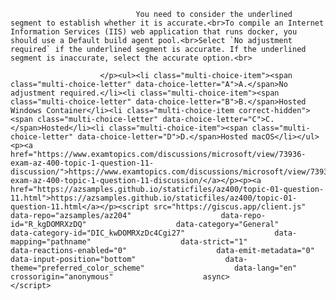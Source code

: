 <p class="card-text">
							
								You need to consider the underlined segment to establish whether it is accurate.<br>To compile an Internet Information Services (IIS) web application that runs docker, you should use a Default build agent pool.<br>Select `No adjustment required` if the underlined segment is accurate. If the underlined segment is inaccurate, select the accurate option.<br>
							
						</p><ul><li class="multi-choice-item"><span class="multi-choice-letter" data-choice-letter="A">A.</span>No adjustment required.</li><li class="multi-choice-item"><span class="multi-choice-letter" data-choice-letter="B">B.</span>Hosted Windows Container</li><li class="multi-choice-item correct-hidden"><span class="multi-choice-letter" data-choice-letter="C">C.</span>Hosted</li><li class="multi-choice-item"><span class="multi-choice-letter" data-choice-letter="D">D.</span>Hosted macOS</li></ul><p><a href="https://www.examtopics.com/discussions/microsoft/view/73936-exam-az-400-topic-1-question-11-discussion/">https://www.examtopics.com/discussions/microsoft/view/73936-exam-az-400-topic-1-question-11-discussion/</a></p><p><a href="https://azsamples.github.io/staticfiles/az400/topic-01-question-11.html">https://azsamples.github.io/staticfiles/az400/topic-01-question-11.html</a></p><script src="https://giscus.app/client.js"                    data-repo="azsamples/az204"                    data-repo-id="R_kgDOMRXzDQ"                    data-category="General"                    data-category-id="DIC_kwDOMRXzDc4Cgi27"                    data-mapping="pathname"                    data-strict="1"                    data-reactions-enabled="0"                    data-emit-metadata="0"                    data-input-position="bottom"                    data-theme="preferred_color_scheme"                    data-lang="en"                    crossorigin="anonymous"                    async>                    </script>